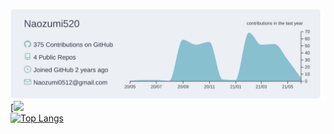 [![](https://raw.githubusercontent.com/Naozumi520/Naozumi520/main/profile-summary-card-output/nord_bright/0-profile-details.svg)](https://github.com/vn7n24fzkq/github-profile-summary-cards)
[![](https://github-readme-stats.vercel.app/api?username=Naozumi520&custom_title=Stats&title_color=8FBCBB&show_icons=true&icon_color=8FBCBB&bg_color=ECEFF4)<br/>
[![Top Langs](https://github-readme-stats.vercel.app/api/top-langs/?username=Naozumi520&layout=compact)](https://github.com/anuraghazra/github-readme-stats)
